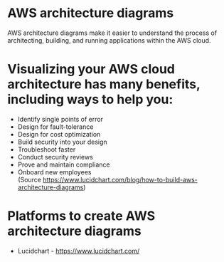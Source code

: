 # AWS architecture diagrams
AWS architecture diagrams make it easier to understand the process of architecting, building, and running applications within the AWS cloud.

# Visualizing your AWS cloud architecture has many benefits, including ways to help you:

+ Identify single points of error 
+ Design for fault-tolerance
+ Design for cost optimization
+ Build security into your design
+ Troubleshoot faster
+ Conduct security reviews
+ Prove and maintain compliance
+ Onboard new employees
<br>(Source https://www.lucidchart.com/blog/how-to-build-aws-architecture-diagrams)

# Platforms to create AWS architecture diagrams
+ Lucidchart - https://www.lucidchart.com/
